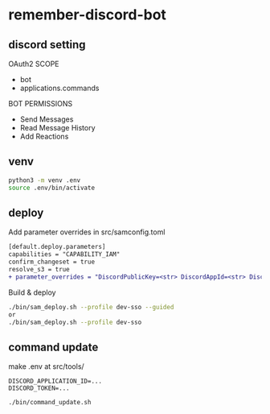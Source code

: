# remember-discord-bot

## discord setting

OAuth2 SCOPE

* bot
* applications.commands

BOT PERMISSIONS

* Send Messages
* Read Message History
* Add Reactions

## venv

```sh
python3 -m venv .env
source .env/bin/activate
```

## deploy

Add parameter overrides in src/samconfig.toml

```diff
[default.deploy.parameters]
capabilities = "CAPABILITY_IAM"
confirm_changeset = true
resolve_s3 = true
+ parameter_overrides = "DiscordPublicKey=<str> DiscordAppId=<str> DiscordToken=<str>"
```

Build & deploy

```sh
./bin/sam_deploy.sh --profile dev-sso --guided
or 
./bin/sam_deploy.sh --profile dev-sso
```

## command update

make .env at src/tools/

```
DISCORD_APPLICATION_ID=...
DISCORD_TOKEN=...
```

```sh
./bin/command_update.sh
```
